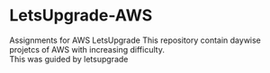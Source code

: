 # LetsUpgrade-AWS
Assignments for AWS LetsUpgrade
This repository contain daywise projetcs of AWS with increasing difficulty.<br/>
This was guided by letsupgrade
